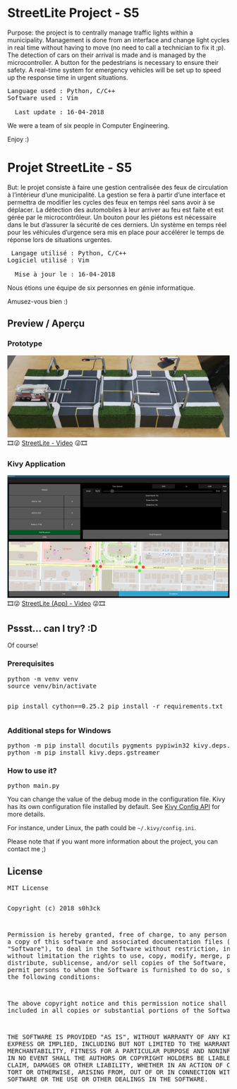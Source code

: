 <h1>StreetLite Project - S5</h1>

<p>Purpose: the project is to centrally manage traffic lights within a municipality. Management is done from an interface and change light cycles in real time without having to move (no need to call a technician to fix it ;p). The detection of cars on their arrival is made and is managed by the microcontroller. A button for the pedestrians is necessary to ensure their safety. A real-time system for emergency vehicles will be set up to speed up the response time in urgent situations.</p>

<pre>
Language used : Python, C/C++
Software used : Vim

  Last update : 16-04-2018
</pre>

<p>We were a team of six people in Computer Engineering.</p>

Enjoy :)

<h1>Projet StreetLite - S5</h1>

<p>But: le projet consiste à faire une gestion centralisée des feux de circulation à l’intérieur d’une municipalité. La gestion se fera à partir d’une interface et permettra de modifier les cycles des feux en temps réel sans avoir à se déplacer. La détection des automobiles à leur arriver au feu est faite et est gérée par le microcontrôleur. Un bouton pour les piétons est nécessaire dans le but d’assurer la sécurité de ces derniers. Un système en temps réel pour les véhicules d’urgence sera mis en place pour accélérer le temps de réponse lors de situations urgentes.</p>

<pre>
 Langage utilisé : Python, C/C++
Logiciel utilisé : Vim

  Mise à jour le : 16-04-2018
</pre>

<p>Nous étions une équipe de six personnes en génie informatique.</p>

Amusez-vous bien :)

<h2 id="preview">Preview / Aperçu</h2>

<h3>Prototype</h3>
<img src="/preview/prototype.png" alt="Prototype - StreetLite">
🎞😜 <a href="https://youtu.be/YMZedqIUagM">StreetLite - Video</a> 😜🎞 

<h3>Kivy Application</h3>
<img src="/preview/streetlite.png" alt="Kivy App - StreetLite">
🎞😜 <a href="https://youtu.be/X8oXd3CxgQA">StreetLite (App) - Video</a> 😜🎞 

<h2>Pssst... can I try? :D</h2>
<p>Of course!</p>

<h3>Prerequisites</h3>
<pre>
python -m venv venv
source venv/bin/activate

pip install cython==0.25.2
pip install -r requirements.txt
</pre>

<h3>Additional steps for Windows</h3>
<pre>
python -m pip install docutils pygments pypiwin32 kivy.deps.sdl2 kivy.deps.glew
python -m pip install kivy.deps.gstreamer
</pre>

<h3>How to use it?</h4>
<pre>
python main.py
</pre>

You can change the value of the debug mode in the configuration file. Kivy has its own configuration file installed by default. See <a href="https://kivy.org/docs/api-kivy.config.html">Kivy Config API</a> for more details.

For instance, under Linux, the path could be `~/.kivy/config.ini`.

Please note that if you want more information about the project, you can contact me ;)

<h2>License</h2>
<pre>
MIT License

Copyright (c) 2018 s0h3ck

Permission is hereby granted, free of charge, to any person obtaining a copy
of this software and associated documentation files (the "Software"), to deal
in the Software without restriction, including without limitation the rights
to use, copy, modify, merge, publish, distribute, sublicense, and/or sell
copies of the Software, and to permit persons to whom the Software is
furnished to do so, subject to the following conditions:

The above copyright notice and this permission notice shall be included in all
copies or substantial portions of the Software.

THE SOFTWARE IS PROVIDED "AS IS", WITHOUT WARRANTY OF ANY KIND, EXPRESS OR
IMPLIED, INCLUDING BUT NOT LIMITED TO THE WARRANTIES OF MERCHANTABILITY,
FITNESS FOR A PARTICULAR PURPOSE AND NONINFRINGEMENT. IN NO EVENT SHALL THE
AUTHORS OR COPYRIGHT HOLDERS BE LIABLE FOR ANY CLAIM, DAMAGES OR OTHER
LIABILITY, WHETHER IN AN ACTION OF CONTRACT, TORT OR OTHERWISE, ARISING FROM,
OUT OF OR IN CONNECTION WITH THE SOFTWARE OR THE USE OR OTHER DEALINGS IN THE
SOFTWARE.
</pre>
